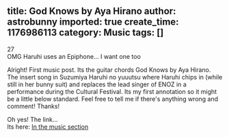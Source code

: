 title: God Knows by Aya Hirano
author: astrobunny
imported: true
create_time: 1176986113
category: Music
tags: []
---
<wpg2idlightbox>27</wpg2idlightbox>  
OMG Haruhi uses an Epiphone... I want one too<!--more-->  
  
Alright! First music post. Its the guitar chords God Knows by Aya Hirano. The insert song in Suzumiya Haruhi no yuuutsu where Haruhi chips in (while still in her bunny suit) and replaces the lead singer of ENOZ in a performance during the Cultural Festival. Its my first annotation so it might be a little below standard. Feel free to tell me if there's anything wrong and comment! Thanks!  
  
Oh yes! The link...  
Its here: [In the music section](http://www.astrobunny.net/?page_id=5)